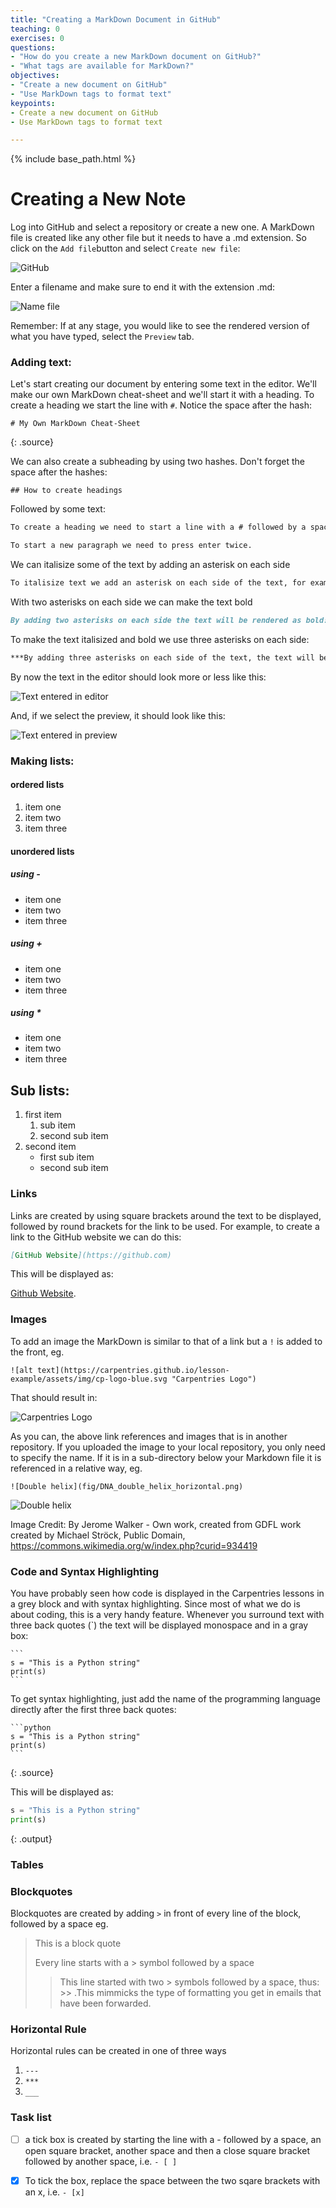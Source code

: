 ```yaml
---
title: "Creating a MarkDown Document in GitHub"
teaching: 0
exercises: 0
questions:
- "How do you create a new MarkDown document on GitHub?"
- "What tags are available for MarkDown?"
objectives:
- "Create a new document on GitHub"
- "Use MarkDown tags to format text"
keypoints:
- Create a new document on GitHub
- Use MarkDown tags to format text

---
```

 {% include base_path.html %}

# Creating a New Note

Log into GitHub and select a repository or create a new one. A MarkDown file is created like any other file but it needs to have a .md extension. So click on the ```Add file```button and select ```Create new file```:

![GitHub]({{relative_root_path}}/fig/Create_new_file_GitHub.png)

Enter a filename and make sure to end it with the extension .md:

![Name file]({{relative_root_path}}/fig/Enter_filename.png)

Remember: If at any stage, you would like to see the rendered version of what you have typed, select the ```Preview``` tab.

### Adding text:
Let's start creating our document by entering some text in the editor. We'll make our own MarkDown cheat-sheet and we'll start it with a heading. To create a heading we start the line with ```#```. Notice the space after the hash:

~~~
# My Own MarkDown Cheat-Sheet
~~~
{: .source}

We can also create a subheading by using two hashes. Don't forget the space after the hashes:

``` 
## How to create headings
```

Followed by some text:

```markdown
To create a heading we need to start a line with a # followed by a space. Sub-headings can be created by using two hashes, eg ##. Several levels of headings can be created by adding more hashes.

To start a new paragraph we need to press enter twice.
```
We can italisize some of the text by adding an asterisk on each side

```markdown
To italisize text we add an asterisk on each side of the text, for example, *this text should be italisized*
```

With two asterisks on each side we can make the text bold

```markdown
By adding two asterisks on each side the text will be rendered as bold: **This text should be bold**
```

To make the text italisized and bold we use three asterisks on each side: 

~~~markdown
***By adding three asterisks on each side of the text, the text will be displayed as bold and italisized.***
~~~

By now the text in the editor should look more or less like this:

![Text entered in editor]({{relative_root_path}}/fig/Part1.png)

And, if we select the preview, it should look like this:

![Text entered in preview]({{relative_root_path}}/fig/Part2.png)


### Making lists:

#### ordered lists
1. item one
1. item two
1. item three

#### unordered lists
##### using -
- item one
- item two
- item three

##### using +
+ item one
+ item two
+ item three

##### using *
* item one
* item two
* item three

## Sub lists:
1. first item
	1. sub item
	1. second sub item
2. second item
	- first sub item
	- second sub item

### Links
Links are created by using square brackets around the text to be displayed, followed by round brackets for the link to be used. For example, to create a link to the GitHub website we can do this:

~~~markdown
[GitHub Website](https://github.com)
~~~
This will be displayed as:

[Github Website](https://github.com).

### Images
To add an image the MarkDown is similar to that of a link but a ```!``` is added to the front, eg. 
```
![alt text](https://carpentries.github.io/lesson-example/assets/img/cp-logo-blue.svg "Carpentries Logo")
```

That should result in:

![Carpentries Logo](https://carpentries.github.io/lesson-example/assets/img/cp-logo-blue.svg "Carpentries Logo")

As you can, the above link references and images that is in another repository. If you uploaded the image to your local repository, you only need to specify the name. If it is in a sub-directory below your Markdown file it is referenced in a relative way, eg.
```
![Double helix](fig/DNA_double_helix_horizontal.png)
```
![Double helix]({{relative_root_path}}/fig/DNA_double_helix_horizontal.png)

Image Credit: By Jerome Walker - Own work, created from GDFL work created by Michael Ströck, Public Domain, https://commons.wikimedia.org/w/index.php?curid=934419

### Code and Syntax Highlighting

You have probably seen how code is displayed in the Carpentries lessons in a grey block and with syntax highlighting. Since most of what we do is about coding, this is a very handy feature. Whenever you surround text with three back quotes (`) the text will be displayed monospace and in a gray box:

~~~
```
s = "This is a Python string"
print(s)
```
~~~

To get syntax highlighting, just add the name of the programming language directly after the first three back quotes:

~~~
```python
s = "This is a Python string"
print(s)
```
~~~
{: .source}

This will be displayed as:

~~~python
s = "This is a Python string"
print(s)
~~~
{: .output}

### Tables
### Blockquotes

Blockquotes are created by adding ```>``` in front of every line of the block, followed by a space eg.

> This is a block quote
> 
> Every line starts with a > symbol followed by a space
> 
>> This line started with two > symbols followed by a space, thus: >> .This mimmicks the type of formatting you get in emails that have been forwarded.
>> 

### Horizontal Rule
Horizontal rules can be created in one of three ways

1. ```---```
1. ```***```
1. ```___```

### Task list
- [ ] a tick box is created by starting the line with a - followed by a space, an open square bracket, another space and then a close square bracket followed by another space, i.e. ```- [ ] ```
- [x] To tick the box, replace the space between the two sqare brackets with an x, i.e. ```- [x] ```



